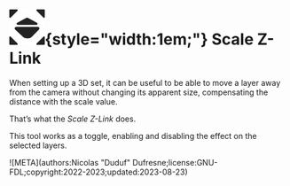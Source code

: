 # ![](../../../img/duik/icons/scale_z_link.svg){style="width:1em;"} Scale Z-Link

When setting up a 3D set, it can be useful to be able to move a layer away from the camera without changing its apparent size, compensating the distance with the scale value.

That’s what the *Scale Z-Link* does.

This tool works as a toggle, enabling and disabling the effect on the selected layers.


![META](authors:Nicolas "Duduf" Dufresne;license:GNU-FDL;copyright:2022-2023;updated:2023-08-23)
